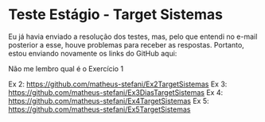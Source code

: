 # Teste Estágio - Target Sistemas

Eu já havia enviado a resolução dos testes, mas, pelo que entendi no e-mail posterior a esse, houve problemas para receber as respostas. Portanto, estou enviando novamente os links do GitHub aqui:

Não me lembro qual é o Exercício 1  

Ex 2: https://github.com/matheus-stefani/Ex2TargetSistemas
Ex 3: https://github.com/matheus-stefani/Ex3DiasTargetSistemas
Ex 4: https://github.com/matheus-stefani/Ex4TargetSistemas
Ex 5: https://github.com/matheus-stefani/Ex5TargetSistemas
